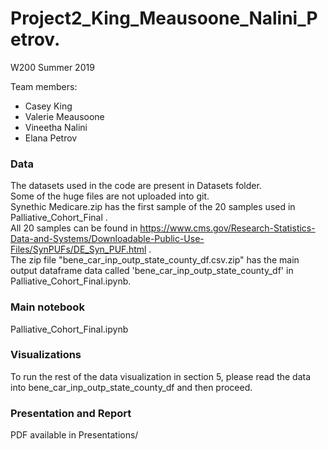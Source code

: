 # Project2_King_Meausoone_Nalini_Petrov. 

W200 Summer 2019

Team members:
- Casey King
- Valerie Meausoone
- Vineetha Nalini
- Elana Petrov

### Data
The datasets used in the code are present in Datasets folder.  
Some of the huge files are not uploaded into git.    
Synethic Medicare.zip has the first sample of the 20 samples used in Palliative_Cohort_Final .   
All 20 samples can be found in https://www.cms.gov/Research-Statistics-Data-and-Systems/Downloadable-Public-Use-Files/SynPUFs/DE_Syn_PUF.html .   
The zip file "bene_car_inp_outp_state_county_df.csv.zip" has the main output dataframe data called 'bene_car_inp_outp_state_county_df' in Palliative_Cohort_Final.ipynb. 

### Main notebook
Palliative_Cohort_Final.ipynb

### Visualizations
To run the rest of the data visualization in section 5, please read the data into bene_car_inp_outp_state_county_df and then proceed.   

### Presentation and Report
PDF available in Presentations/
